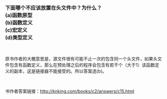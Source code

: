 ### 下面哪个不应该放置在头文件中？为什么？<br>(a)函数原型<br>(b)函数定义<br>(c)宏定义<br>(d)类型定义

<br>

原书作者的大概意思是，源文件很有可能不止一次的包含同一个头文件，如果头文件包含有函数定义，那么在预处理之后的程序会包含有若干个（大于1）该函数定义的副本，这是链接器不能接受的。所以答案选(b)。

<br>

书作者答案链接：http://knking.com/books/c2/answers/c15.html
